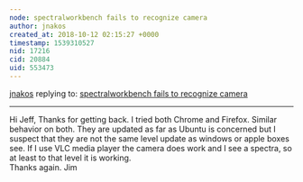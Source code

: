 ```yaml
---
node: spectralworkbench fails to recognize camera
author: jnakos
created_at: 2018-10-12 02:15:27 +0000
timestamp: 1539310527
nid: 17216
cid: 20884
uid: 553473
---
```




[jnakos](../profile/jnakos) replying to: [spectralworkbench fails to recognize camera](../notes/jnakos/10-04-2018/spectralworkbench-fails-to-recognize-camera)

----
Hi Jeff, Thanks for getting back.  I tried both Chrome and Firefox.  Similar behavior on both.  They are updated as far as Ubuntu is concerned but I suspect that they are not the same level update as windows or apple boxes see.  If I use VLC media player the camera does work and I see a spectra, so at least to that level it is working.  
Thanks again.
Jim